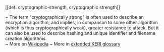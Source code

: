 [[def: cryptographic-strength, cryptographic strength]]

~ The term "cryptographically strong" is often used to describe an encryption algorithm, and implies, in comparison to some other algorithm (which is thus cryptographically weak), greater resistance to attack. But it can also be used to describe hashing and unique identifier and filename creation algorithms.  
~ More on [Wikipedia](https://en.wikipedia.org/wiki/Strong_cryptography)
~ More in <a href="https://weboftrust.github.io/WOT-terms/docs/glossary/cryptographic-strength">extended KERI glossary</a>
